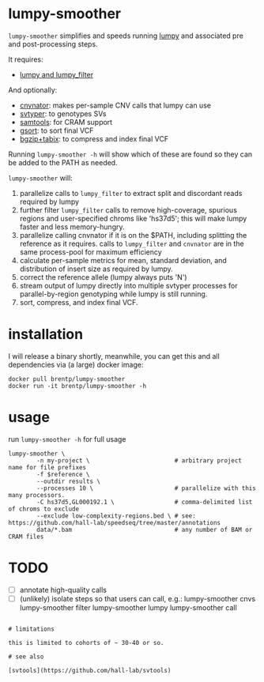 # lumpy-smoother

`lumpy-smoother` simplifies and speeds running [lumpy](https://github.com/arq5x/lumpy-sv) and associated pre and post-processing steps.

It requires:

 + [lumpy and lumpy\_filter](https://github.com/arq5x/lumpy-sv)

 And optionally:

 + [cnvnator](https://github.com/abyzovlab/CNVnator): makes per-sample CNV calls that lumpy can use
 + [svtyper](https://github.com/hall-lab/svtyper): to genotypes SVs
 + [samtools](https://github.com/samtools/samtools): for CRAM support
 + [gsort](https://github.com/brentp/gsort): to sort final VCF
 + [bgzip+tabix](https://github.com/samtools/htslib): to compress and index final VCF

 Running `lumpy-smoother -h` will show which of these are found so they can be added to the PATH as needed.

`lumpy-smoother` will:

1. parallelize calls to `lumpy_filter` to extract split and discordant reads required by lumpy
2. further filter `lumpy_filter` calls to remove high-coverage, spurious regions and user-specified chroms like 'hs37d5';
   this will make lumpy faster and less memory-hungry.
3. parallelize calling cnvnator if it is on the $PATH, including splitting the reference as it requires.
   calls to `lumpy_filter` and `cnvnator` are in the same process-pool for maximum efficiency
4. calculate per-sample metrics for mean, standard deviation, and distribution of insert size as required by lumpy.
5. correct the reference allele (lumpy always puts 'N')
6. stream output of lumpy directly into multiple svtyper processes for parallel-by-region genotyping while lumpy is still running.
7. sort, compress, and index final VCF.

# installation

I will release a binary shortly, meanwhile, you can get this and all dependencies via (a large) docker image:

```
docker pull brentp/lumpy-smoother
docker run -it brentp/lumpy-smoother -h
```

# usage

run `lumpy-smoother -h` for full usage

```
lumpy-smoother \
        -n my-project \                        # arbitrary project name for file prefixes
        -f $reference \
        --outdir results \
        --processes 10 \                       # parallelize with this many processors.
        -C hs37d5,GL000192.1 \                 # comma-delimited list of chroms to exclude
        --exclude low-complexity-regions.bed \ # see: https://github.com/hall-lab/speedseq/tree/master/annotations 
        data/*.bam                             # any number of BAM or CRAM files
```

# TODO

+ [ ] annotate high-quality calls
+ [ ] (unlikely) isolate steps so that users can call, e.g.: 
    lumpy-smoother cnvs
    lumpy-smoother filter
    lumpy-smoother lumpy
    lumpy-smoother call
```

# limitations

this is limited to cohorts of ~ 30-40 or so.

# see also

[svtools](https://github.com/hall-lab/svtools)
